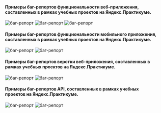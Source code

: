 #### Примеры баг-репортов функциональности веб-приложения, составленных в рамках учебных проектов на Яндекс.Практикуме. 

![баг-репорт](https://github.com/ShapovalovaEV/test/blob/main/bug_reports/bug_report%201.1.png)
![баг-репорт](https://github.com/ShapovalovaEV/test/blob/main/bug_reports/bug_report%201.2.png)
![баг-репорт](https://github.com/ShapovalovaEV/test/blob/main/bug_reports/bug_report%201.3.png)

<a name="a"> </a>
#### Примеры баг-репортов функциональности мобильного приложения, составленных в рамках учебных проектов на Яндекс.Практикуме.

![баг-репорт](https://github.com/ShapovalovaEV/test/blob/main/bug_reports/bug_report%202.1.png)
![баг-репорт](https://github.com/ShapovalovaEV/test/blob/main/bug_reports/bug_report%202.2.png)

<a name="b"> </a>
#### Примеры баг-репортов верстки веб-приложения, составленных в рамках учебных проектов на Яндекс.Практикуме.

![баг-репорт](https://github.com/ShapovalovaEV/test/blob/main/bug_reports/bug_report%203.1.png)
![баг-репорт](https://github.com/ShapovalovaEV/test/blob/main/bug_reports/bug_report%203.2.png)

<a name="c"> </a>
#### Примеры баг-репортов API, составленных в рамках учебных проектов на Яндекс.Практикуме.

![баг-репорт](https://github.com/ShapovalovaEV/test/blob/main/bug_reports/bug_report%204.1.png)
![баг-репорт](https://github.com/ShapovalovaEV/test/blob/main/bug_reports/bug_report%204.2.png)
